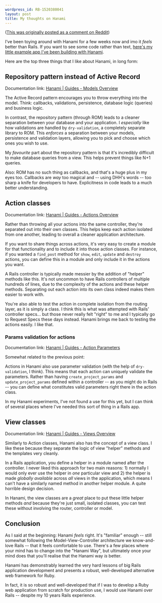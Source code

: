 ```yaml
---
wordpress_id: RB-1520380041
layout: post
title: My thoughts on Hanami
---
```


(<a href='https://www.reddit.com/r/rails/comments/81z9oe/what_are_your_opinions_about_hanami_framework/dvale8q/?st=jegb17z5&sh=e9d18fa1'>This was originally posted as a comment on Reddit</a>)

I’ve been toying around with Hanami for a few weeks now and imo it _feels_ better than Rails.  If you want to see some code rather than text, [here's my little example app I've been building with Hanami](http://github.com/radar/hanami-example).

Here are the top three things that I like about Hanami, in long form:

## Repository pattern instead of Active Record

Documentation link: [Hanami | Guides - Models Overview](http://hanamirb.org/guides/1.1/models/overview/)

The Active Record pattern encourages you to throw everything into the model. Think: callbacks, validations, persistence, database logic (queries) and business logic.

In contrast, the repository pattern (through ROM) leads to a cleaner separation between your database and your application. I _especially_ like how validations are handled by `dry-validation`, a completely separate library to ROM. This _enforces_ a separation between your models, persistence and validation layers, allowing you to pick and choose which ones you wish to use.

My _favourite_ part about the repository pattern is that it's incredibly difficult to make database queries from a view. This helps prevent things like N+1 queries.

Also: ROM has no such thing as callbacks, and that's a huge plus in my eyes too. Callbacks are _way_ too magical and -- using DHH's words -- too sharp a knife for developers to have. Explicitness in code leads to a much better understanding.

## Action classes

Documentation link: [Hanami | Guides - Actions Overview](http://hanamirb.org/guides/1.1/actions/overview/)

Rather than throwing all your actions into the same controller, they're separated out into their own classes.  This helps keep each action isolated from one another, leading to overall a cleaner application architecture.

If you want to share things across actions, it's very easy to create a module for that functionality and to include it into those action classes. For instance, if you wanted a `find_post` method for `show`, `edit`, `update` and `destroy` actions, you can define this in a module and only include it in the actions you want.

A Rails controller is typically made messier by the addition of "helper" methods like this. It's not uncommon to have Rails controllers of multiple hundreds of lines, due to the complexity of the actions and these helper methods. Separating out each action into its own class indeed makes them easier to work with.

You're also able to test the action in complete isolation from the routing layer, as it is simply a class. I think this is what was attempted with Rails' controller specs... but those never really felt "right" to me and I typically go to Request Specs these days instead. Hanami brings me back to testing the actions easily. I like that.

### Params validation for actions

Documentation link: [Hanami | Guides - Action Parameters](http://hanamirb.org/guides/1.1/actions/parameters/)

Somewhat related to the previous point:

Actions in Hanami also use parameter validation (with the help of `dry-validation`, I think). This means that each action can uniquely validate the parameters. Rather than having `create_project_params` and `update_project_params` defined within a controller -- as you might do in Rails -- you can define what constitutes valid parameters right there in the action class.

In my Hanami experiments, I've not found a use for this yet, but I can think of several places where I've needed this sort of thing in a Rails app.

## View classes
Documentation link: [Hanami | Guides - Views Overview](http://hanamirb.org/guides/1.1/views/overview/)

Similarly to Action classes, Hanami also has the concept of a view class.  I like these because they separate the logic of view "helper" methods and the templates very cleanly.

In a Rails application, you define a helper in a module named after the controller. I never liked this approach for two main reasons: 1) normally I would only ever use the helper in _one_ particular view and 2) the helper is made _globally available_ across _all_ views in the application, which means I can't have a similarly named method in another helper module. A quite horrible design decision.

In Hanami, the view classes are a _great_ place to put these little helper methods _and_ because they're just small, isolated classes, you can test these without involving the router, controller or model.

## Conclusion

As I said at the beginning: Hanami _feels_ right. It's "familiar" enough -- still somewhat following the Model-View-Controller architecture we know-and-love Rails -- that it feels comfortable to use. There's a few places where your mind has to change into the "Hanami Way", but ultimately once your mind does that you'll realise that the Hanami way _is_ better.

Hanami has demonstrably learned the very hard lessons of big Rails application development and presents a robust, well-developed alternative web framework for Ruby.

In fact, it is so robust and well-developed that if I was to develop a Ruby web application from scratch for production use, I would use Hanami over Rails -- despite my 10 years Rails experience.




